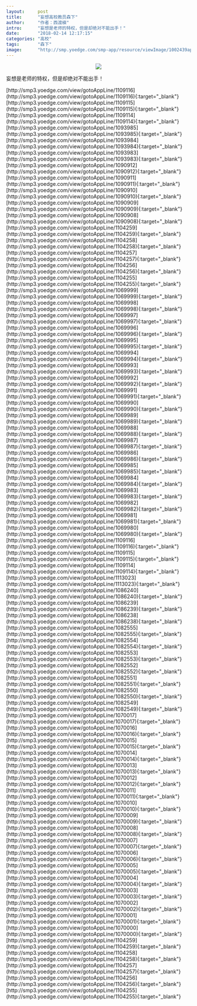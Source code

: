 ```yaml
---
layout:     post
title:      "妄想高校教员森下"
author:     "作者：西渡槇"
intro:      "妄想是老师的特权，但是却绝对不能出手！"
date:       "2018-02-14 12:17:15"
categories: "高校"
tags:       "森下"
image:      "http://smp.yoedge.com/smp-app/resource/viewImage/1002439appline.png"
---
```

<div style="text-align: center">
<p><img src="http://smp.yoedge.com/smp-app/resource/viewImage/1002439appline.png"/></p>
</div>
<p class="post-meta">
<span>妄想是老师的特权，但是却绝对不能出手！</span>
</p>
[http://smp3.yoedge.com/view/gotoAppLine/1109116](http://smp3.yoedge.com/view/gotoAppLine/1109116){:target="_blank"}
[http://smp3.yoedge.com/view/gotoAppLine/1109115](http://smp3.yoedge.com/view/gotoAppLine/1109115){:target="_blank"}
[http://smp3.yoedge.com/view/gotoAppLine/1109114](http://smp3.yoedge.com/view/gotoAppLine/1109114){:target="_blank"}
[http://smp3.yoedge.com/view/gotoAppLine/1093985](http://smp3.yoedge.com/view/gotoAppLine/1093985){:target="_blank"}
[http://smp3.yoedge.com/view/gotoAppLine/1093984](http://smp3.yoedge.com/view/gotoAppLine/1093984){:target="_blank"}
[http://smp3.yoedge.com/view/gotoAppLine/1093983](http://smp3.yoedge.com/view/gotoAppLine/1093983){:target="_blank"}
[http://smp3.yoedge.com/view/gotoAppLine/1090912](http://smp3.yoedge.com/view/gotoAppLine/1090912){:target="_blank"}
[http://smp3.yoedge.com/view/gotoAppLine/1090911](http://smp3.yoedge.com/view/gotoAppLine/1090911){:target="_blank"}
[http://smp3.yoedge.com/view/gotoAppLine/1090910](http://smp3.yoedge.com/view/gotoAppLine/1090910){:target="_blank"}
[http://smp3.yoedge.com/view/gotoAppLine/1090909](http://smp3.yoedge.com/view/gotoAppLine/1090909){:target="_blank"}
[http://smp3.yoedge.com/view/gotoAppLine/1090908](http://smp3.yoedge.com/view/gotoAppLine/1090908){:target="_blank"}
[http://smp3.yoedge.com/view/gotoAppLine/1104259](http://smp3.yoedge.com/view/gotoAppLine/1104259){:target="_blank"}
[http://smp3.yoedge.com/view/gotoAppLine/1104258](http://smp3.yoedge.com/view/gotoAppLine/1104258){:target="_blank"}
[http://smp3.yoedge.com/view/gotoAppLine/1104257](http://smp3.yoedge.com/view/gotoAppLine/1104257){:target="_blank"}
[http://smp3.yoedge.com/view/gotoAppLine/1104256](http://smp3.yoedge.com/view/gotoAppLine/1104256){:target="_blank"}
[http://smp3.yoedge.com/view/gotoAppLine/1104255](http://smp3.yoedge.com/view/gotoAppLine/1104255){:target="_blank"}
[http://smp3.yoedge.com/view/gotoAppLine/1069999](http://smp3.yoedge.com/view/gotoAppLine/1069999){:target="_blank"}
[http://smp3.yoedge.com/view/gotoAppLine/1069998](http://smp3.yoedge.com/view/gotoAppLine/1069998){:target="_blank"}
[http://smp3.yoedge.com/view/gotoAppLine/1069997](http://smp3.yoedge.com/view/gotoAppLine/1069997){:target="_blank"}
[http://smp3.yoedge.com/view/gotoAppLine/1069996](http://smp3.yoedge.com/view/gotoAppLine/1069996){:target="_blank"}
[http://smp3.yoedge.com/view/gotoAppLine/1069995](http://smp3.yoedge.com/view/gotoAppLine/1069995){:target="_blank"}
[http://smp3.yoedge.com/view/gotoAppLine/1069994](http://smp3.yoedge.com/view/gotoAppLine/1069994){:target="_blank"}
[http://smp3.yoedge.com/view/gotoAppLine/1069993](http://smp3.yoedge.com/view/gotoAppLine/1069993){:target="_blank"}
[http://smp3.yoedge.com/view/gotoAppLine/1069992](http://smp3.yoedge.com/view/gotoAppLine/1069992){:target="_blank"}
[http://smp3.yoedge.com/view/gotoAppLine/1069991](http://smp3.yoedge.com/view/gotoAppLine/1069991){:target="_blank"}
[http://smp3.yoedge.com/view/gotoAppLine/1069990](http://smp3.yoedge.com/view/gotoAppLine/1069990){:target="_blank"}
[http://smp3.yoedge.com/view/gotoAppLine/1069989](http://smp3.yoedge.com/view/gotoAppLine/1069989){:target="_blank"}
[http://smp3.yoedge.com/view/gotoAppLine/1069988](http://smp3.yoedge.com/view/gotoAppLine/1069988){:target="_blank"}
[http://smp3.yoedge.com/view/gotoAppLine/1069987](http://smp3.yoedge.com/view/gotoAppLine/1069987){:target="_blank"}
[http://smp3.yoedge.com/view/gotoAppLine/1069986](http://smp3.yoedge.com/view/gotoAppLine/1069986){:target="_blank"}
[http://smp3.yoedge.com/view/gotoAppLine/1069985](http://smp3.yoedge.com/view/gotoAppLine/1069985){:target="_blank"}
[http://smp3.yoedge.com/view/gotoAppLine/1069984](http://smp3.yoedge.com/view/gotoAppLine/1069984){:target="_blank"}
[http://smp3.yoedge.com/view/gotoAppLine/1069983](http://smp3.yoedge.com/view/gotoAppLine/1069983){:target="_blank"}
[http://smp3.yoedge.com/view/gotoAppLine/1069982](http://smp3.yoedge.com/view/gotoAppLine/1069982){:target="_blank"}
[http://smp3.yoedge.com/view/gotoAppLine/1069981](http://smp3.yoedge.com/view/gotoAppLine/1069981){:target="_blank"}
[http://smp3.yoedge.com/view/gotoAppLine/1069980](http://smp3.yoedge.com/view/gotoAppLine/1069980){:target="_blank"}
[http://smp3.yoedge.com/view/gotoAppLine/1109116](http://smp3.yoedge.com/view/gotoAppLine/1109116){:target="_blank"}
[http://smp3.yoedge.com/view/gotoAppLine/1109115](http://smp3.yoedge.com/view/gotoAppLine/1109115){:target="_blank"}
[http://smp3.yoedge.com/view/gotoAppLine/1109114](http://smp3.yoedge.com/view/gotoAppLine/1109114){:target="_blank"}
[http://smp3.yoedge.com/view/gotoAppLine/1113023](http://smp3.yoedge.com/view/gotoAppLine/1113023){:target="_blank"}
[http://smp3.yoedge.com/view/gotoAppLine/1086240](http://smp3.yoedge.com/view/gotoAppLine/1086240){:target="_blank"}
[http://smp3.yoedge.com/view/gotoAppLine/1086239](http://smp3.yoedge.com/view/gotoAppLine/1086239){:target="_blank"}
[http://smp3.yoedge.com/view/gotoAppLine/1086238](http://smp3.yoedge.com/view/gotoAppLine/1086238){:target="_blank"}
[http://smp3.yoedge.com/view/gotoAppLine/1082555](http://smp3.yoedge.com/view/gotoAppLine/1082555){:target="_blank"}
[http://smp3.yoedge.com/view/gotoAppLine/1082554](http://smp3.yoedge.com/view/gotoAppLine/1082554){:target="_blank"}
[http://smp3.yoedge.com/view/gotoAppLine/1082553](http://smp3.yoedge.com/view/gotoAppLine/1082553){:target="_blank"}
[http://smp3.yoedge.com/view/gotoAppLine/1082552](http://smp3.yoedge.com/view/gotoAppLine/1082552){:target="_blank"}
[http://smp3.yoedge.com/view/gotoAppLine/1082551](http://smp3.yoedge.com/view/gotoAppLine/1082551){:target="_blank"}
[http://smp3.yoedge.com/view/gotoAppLine/1082550](http://smp3.yoedge.com/view/gotoAppLine/1082550){:target="_blank"}
[http://smp3.yoedge.com/view/gotoAppLine/1082549](http://smp3.yoedge.com/view/gotoAppLine/1082549){:target="_blank"}
[http://smp3.yoedge.com/view/gotoAppLine/1070017](http://smp3.yoedge.com/view/gotoAppLine/1070017){:target="_blank"}
[http://smp3.yoedge.com/view/gotoAppLine/1070016](http://smp3.yoedge.com/view/gotoAppLine/1070016){:target="_blank"}
[http://smp3.yoedge.com/view/gotoAppLine/1070015](http://smp3.yoedge.com/view/gotoAppLine/1070015){:target="_blank"}
[http://smp3.yoedge.com/view/gotoAppLine/1070014](http://smp3.yoedge.com/view/gotoAppLine/1070014){:target="_blank"}
[http://smp3.yoedge.com/view/gotoAppLine/1070013](http://smp3.yoedge.com/view/gotoAppLine/1070013){:target="_blank"}
[http://smp3.yoedge.com/view/gotoAppLine/1070012](http://smp3.yoedge.com/view/gotoAppLine/1070012){:target="_blank"}
[http://smp3.yoedge.com/view/gotoAppLine/1070011](http://smp3.yoedge.com/view/gotoAppLine/1070011){:target="_blank"}
[http://smp3.yoedge.com/view/gotoAppLine/1070010](http://smp3.yoedge.com/view/gotoAppLine/1070010){:target="_blank"}
[http://smp3.yoedge.com/view/gotoAppLine/1070009](http://smp3.yoedge.com/view/gotoAppLine/1070009){:target="_blank"}
[http://smp3.yoedge.com/view/gotoAppLine/1070008](http://smp3.yoedge.com/view/gotoAppLine/1070008){:target="_blank"}
[http://smp3.yoedge.com/view/gotoAppLine/1070007](http://smp3.yoedge.com/view/gotoAppLine/1070007){:target="_blank"}
[http://smp3.yoedge.com/view/gotoAppLine/1070006](http://smp3.yoedge.com/view/gotoAppLine/1070006){:target="_blank"}
[http://smp3.yoedge.com/view/gotoAppLine/1070005](http://smp3.yoedge.com/view/gotoAppLine/1070005){:target="_blank"}
[http://smp3.yoedge.com/view/gotoAppLine/1070004](http://smp3.yoedge.com/view/gotoAppLine/1070004){:target="_blank"}
[http://smp3.yoedge.com/view/gotoAppLine/1070003](http://smp3.yoedge.com/view/gotoAppLine/1070003){:target="_blank"}
[http://smp3.yoedge.com/view/gotoAppLine/1070002](http://smp3.yoedge.com/view/gotoAppLine/1070002){:target="_blank"}
[http://smp3.yoedge.com/view/gotoAppLine/1070001](http://smp3.yoedge.com/view/gotoAppLine/1070001){:target="_blank"}
[http://smp3.yoedge.com/view/gotoAppLine/1070000](http://smp3.yoedge.com/view/gotoAppLine/1070000){:target="_blank"}
[http://smp3.yoedge.com/view/gotoAppLine/1104259](http://smp3.yoedge.com/view/gotoAppLine/1104259){:target="_blank"}
[http://smp3.yoedge.com/view/gotoAppLine/1104258](http://smp3.yoedge.com/view/gotoAppLine/1104258){:target="_blank"}
[http://smp3.yoedge.com/view/gotoAppLine/1104257](http://smp3.yoedge.com/view/gotoAppLine/1104257){:target="_blank"}
[http://smp3.yoedge.com/view/gotoAppLine/1104256](http://smp3.yoedge.com/view/gotoAppLine/1104256){:target="_blank"}
[http://smp3.yoedge.com/view/gotoAppLine/1104255](http://smp3.yoedge.com/view/gotoAppLine/1104255){:target="_blank"}



